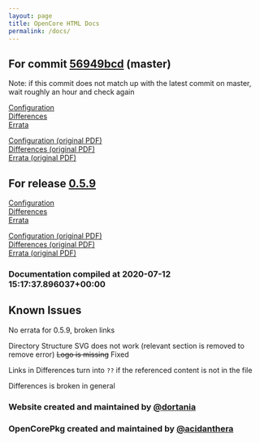 ```yaml
---
layout: page
title: OpenCore HTML Docs
permalink: /docs/
---
```

## For commit [56949bcd](https://github.com/acidanthera/OpenCorePkg/tree/56949bcd560be1dd7cd0ccdc80cae742882703b7) (master)

Note: if this commit does not match up with the latest commit on master, wait roughly an hour and check again

[Configuration](latest/Configuration.html)
<br>
[Differences](latest/Differences.html)
<br>
[Errata](latest/Errata.html)

[Configuration (original PDF)](https://github.com/acidanthera/OpenCorePkg/blob/56949bcd560be1dd7cd0ccdc80cae742882703b7/Docs/Configuration.pdf)
<br>
[Differences (original PDF)](https://github.com/acidanthera/OpenCorePkg/blob/56949bcd560be1dd7cd0ccdc80cae742882703b7/Docs/Differences/Differences.pdf)
<br>
[Errata (original PDF)](https://github.com/acidanthera/OpenCorePkg/blob/56949bcd560be1dd7cd0ccdc80cae742882703b7/Docs/Errata/Errata.pdf)

## For release [0.5.9](https://github.com/acidanthera/OpenCorePkg/tree/0.5.9)

[Configuration](release/Configuration.html)
<br>
[Differences](release/Differences.html)
<br>
[Errata](release/Errata.html)

[Configuration (original PDF)](https://github.com/acidanthera/OpenCorePkg/blob/0.5.9/Docs/Configuration.pdf)
<br>
[Differences (original PDF)](https://github.com/acidanthera/OpenCorePkg/blob/0.5.9/Docs/Differences/Differences.pdf)
<br>
[Errata (original PDF)](https://github.com/acidanthera/OpenCorePkg/blob/0.5.9/Docs/Errata/Errata.pdf)

### Documentation compiled at 2020-07-12 15:17:37.896037+00:00

## Known Issues

No errata for 0.5.9, broken links

Directory Structure SVG does not work (relevant section is removed to remove error)
~~Logo is missing~~ Fixed

Links in Differences turn into `??` if the referenced content is not in the file

Differences is broken in general

### Website created and maintained by [@dortania](https://github.com/dortania)

### OpenCorePkg created and maintained by [@acidanthera](https://github.com/acidanthera)
